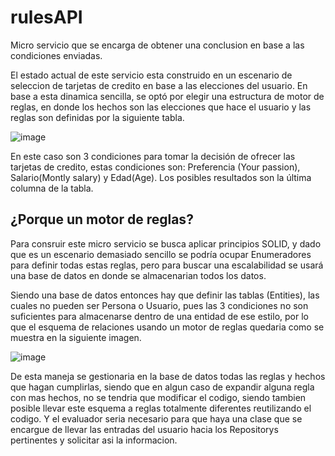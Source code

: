 # rulesAPI
Micro servicio que se encarga de obtener una conclusion en base a las condiciones enviadas.

El estado actual de este servicio esta construido en un escenario de seleccion de tarjetas de credito en base a las elecciones del usuario. En base a esta dinamica sencilla, se optó por elegir una estructura de motor de reglas, en donde los hechos son las elecciones que hace el usuario y las reglas son definidas por la siguiente tabla.

![image](https://user-images.githubusercontent.com/46451243/153535546-fb21a04f-33b4-4f31-bb14-48b582e207ce.png)

En este caso son 3 condiciones para tomar la decisión de ofrecer las tarjetas de credito, estas condiciones son: Preferencia (Your passion), Salario(Montly salary) y Edad(Age). Los posibles resultados son la última columna de la tabla.

<h2>¿Porque un motor de reglas?</h2>
Para consruir este micro servicio se busca aplicar principios SOLID, y dado que es un escenario demasiado sencillo se podría ocupar Enumeradores para definir todas estas reglas, pero para buscar una escalabilidad se usará una base de datos en donde se almacenarian todos los datos.

Siendo una base de datos entonces hay que definir las tablas (Entities), las cuales no pueden ser Persona o Usuario, pues las 3 condiciones no son suficientes para almacenarse dentro de una entidad de ese estilo, por lo que el esquema de relaciones usando un motor de reglas quedaria como se muestra en la siguiente imagen.

![image](https://user-images.githubusercontent.com/46451243/153544629-5f6c9cd1-bca8-4f4d-946b-3e3e79db3e5e.png)


De esta maneja se gestionaria en la base de datos todas las reglas y hechos que hagan cumplirlas, siendo que en algun caso de expandir alguna regla con mas hechos, no se tendria que modificar el codigo, siendo tambien posible llevar este esquema a reglas totalmente diferentes reutilizando el codigo. Y el evaluador seria necesario para que haya una clase que se encargue de llevar las entradas del usuario hacia los Repositorys pertinentes y solicitar asi la informacion.
